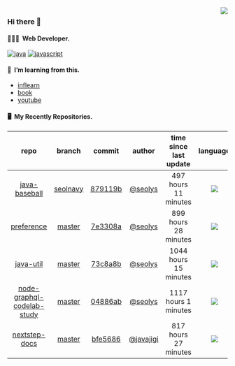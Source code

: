 <img align="right" src="https://github-readme-stats.vercel.app/api?username=seolys&show_icons=true&hide_title=true" />

### Hi there 👋

#### 🧑🏻‍💻&nbsp;&nbsp;Web Developer.

[![java](http://img.shields.io/badge/-java-black?style=flat-square&logo=)](#)
[![javascript](http://img.shields.io/badge/-javascript-darkgray?style=flat-square&logo=)](#)

<!--
**seolys/seolys** is a ✨ _special_ ✨ repository because its `README.md` (this file) appears on your GitHub profile.

Here are some ideas to get you started:

- 🔭 I’m currently working on ...
- 🌱 I’m currently learning ...
- 👯 I’m looking to collaborate on ...
- 🤔 I’m looking for help with ...
- 💬 Ask me about ...
- 📫 How to reach me: ...
- 😄 Pronouns: ...
- ⚡ Fun fact: ...
-->

#### 🌱&nbsp;&nbsp;I’m learning from this.

- [inflearn](https://github.com/seolys/TIL/blob/master/inflearn/inflearn.md)
- [book](https://github.com/seolys/TIL/blob/master/book/book.md)
- [youtube](https://github.com/seolys/TIL/blob/master/youtube/youtube.md)

#### 🖥&nbsp;&nbsp;My Recently Repositories.

| repo | branch | commit | author | time since last update | language |
|:---:|:---:|:---:|:---:|:---:|:---:|
| [java-baseball](https://github.com/seolys/java-baseball) | [seolnavy](https://github.com/seolys/java-baseball/tree/seolnavy) |[879119b](https://github.com/seolys/java-baseball/commit/879119bcb70a1f0c4da0a771de5b4f4f0c7daacb) | [@seolys](https://github.com/seolys) |497 hours 11 minutes | ![](https://img.shields.io/badge/language-Java-default.svg?style=flat-square)|
| [preference](https://github.com/seolys/preference) | [master](https://github.com/seolys/preference/tree/master) |[7e3308a](https://github.com/seolys/preference/commit/7e3308a63f6d6a1c74aada20c8f549ea13870e8d) | [@seolys](https://github.com/seolys) |899 hours 28 minutes | ![](https://img.shields.io/badge/language-Shell-default.svg?style=flat-square)|
| [java-util](https://github.com/seolys/java-util) | [master](https://github.com/seolys/java-util/tree/master) |[73c8a8b](https://github.com/seolys/java-util/commit/73c8a8b4e92a3fbbb99c34f71b1ae23dff020f76) | [@seolys](https://github.com/seolys) |1044 hours 15 minutes | ![](https://img.shields.io/badge/language-Java-default.svg?style=flat-square)|
| [node-graphql-codelab-study](https://github.com/seolys/node-graphql-codelab-study) | [master](https://github.com/seolys/node-graphql-codelab-study/tree/master) |[04886ab](https://github.com/seolys/node-graphql-codelab-study/commit/04886ab9c7bc44e1dee36c391140423ae0c9adb3) | [@seolys](https://github.com/seolys) |1117 hours 1 minutes | ![](https://img.shields.io/badge/language-JavaScript-default.svg?style=flat-square)|
| [nextstep-docs](https://github.com/seolys/nextstep-docs) | [master](https://github.com/seolys/nextstep-docs/tree/master) |[bfe5686](https://github.com/seolys/nextstep-docs/commit/bfe5686281d07967e0501763bf42a08814f7473a) | [@javajigi](https://github.com/javajigi) |817 hours 27 minutes | ![](https://img.shields.io/badge/language-unknown-default.svg?style=flat-square)|


<!--
[![Tech Blog Badge](http://img.shields.io/badge/-Tech%20blog-black?style=flat-square&logo=github&link=https://zzsza.github.io/)](https://zzsza.github.io/) 
[![Linkedin Badge](https://img.shields.io/badge/-LinkedIn-blue?style=flat-square&logo=Linkedin&logoColor=white&link=https://www.linkedin.com/in/seong-yun-byeon-8183a8113/)](https://www.linkedin.com/in/seong-yun-byeon-8183a8113/) 
[![Youtube Badge](https://img.shields.io/badge/Youtube-ff0000?style=flat-square&logo=youtube&link=https://www.youtube.com/c/kyleschool)](https://www.youtube.com/c/kyleschool) 
[![Facebook Badge](https://img.shields.io/badge/-Facebook-1877f2?style=flat-square&logo=facebook&logoColor=white&link=https://www.facebook.com/zzsza)](https://www.facebook.com/zzsza) 
[![Instagram Badge](https://img.shields.io/badge/-Instagram-dd2a7b?style=flat-square&logo=instagram&logoColor=white&link=https://www.instagram.com/data.scientist/)](https://www.instagram.com/data.scientist/) 
[![Gmail Badge](https://img.shields.io/badge/-Gmail-d14836?style=flat-square&logo=Gmail&logoColor=white&link=mailto:snugyun01@gmail.com)](mailto:snugyun01@gmail.com)
-->
